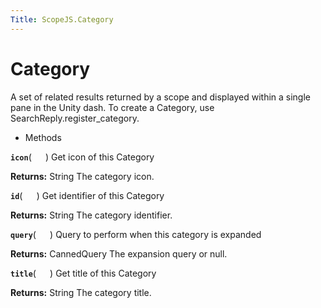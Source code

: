 ```yaml
---
Title: ScopeJS.Category
---
```

        
Category
========

A set of related results returned by a scope and displayed within a single pane in the Unity dash. To create a Category, use SearchReply.register\_category.

-   Methods

<span id="icon"></span>
**`icon`**( `  ` )
Get icon of this Category

**Returns:**
String The category icon.

<span id="id"></span>
**`id`**( `  ` )
Get identifier of this Category

**Returns:**
String The category identifier.

<span id="query"></span>
**`query`**( `  ` )
Query to perform when this category is expanded

**Returns:**
CannedQuery The expansion query or null.

<span id="title"></span>
**`title`**( `  ` )
Get title of this Category

**Returns:**
String The category title.

